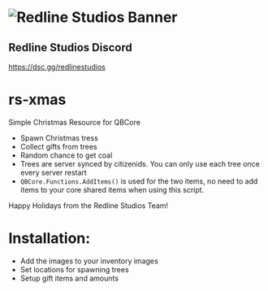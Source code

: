 # ![Redline Studios Banner](https://i.imgur.com/VFEXnGd.png)

## Redline Studios Discord

<https://dsc.gg/redlinestudios>

# rs-xmas
Simple Christmas Resource for QBCore
- Spawn Christmas tress
- Collect gifts from trees
- Random chance to get coal
- Trees are server synced by citizenids. You can only use each tree once every server restart
- `QBCore.Functions.AddItems()` is used for the two items, no need to add items to your core shared items when using this script.

Happy Holidays from the Redline Studios Team!

# Installation:
- Add the images to your inventory images
- Set locations for spawning trees
- Setup gift items and amounts
